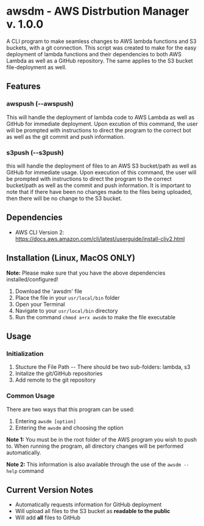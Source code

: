 # awsdm - AWS Distrbution Manager v. 1.0.0
A CLI program to make seamless changes to AWS lambda functions and S3 buckets, with a git connection. This script was created to make for the easy deployment of lambda functions and their dependencies to both AWS Lambda as well as a GitHub repository. The same applies to the S3 bucket file-deployment as well.

## Features

### awspush (--awspush)
This will handle the deployment of lambda code to AWS Lambda as well as GitHub for immediate deployment. Upon excution of this command, the user will be prompted with instructions to direct the program to the correct bot as well as the git commit and push information.

### s3push (--s3push)
this will handle the deployment of files to an AWS S3 bucket/path as well as GitHub for immediate usage. Upon execution of this command, the user will be prompted with instructions to direct the program to the correct bucket/path as well as the commit and push information. It is important to note that if there have been no changes made to the files being uploaded, then there will be no change to the S3 bucket.

## Dependencies

- AWS CLI Version 2: https://docs.aws.amazon.com/cli/latest/userguide/install-cliv2.html

## Installation (Linux, MacOS ONLY)
**Note:** Please make sure that you have the above dependencies installed/configured!

1. Download the 'awsdm' file
2. Place the file in your `usr/local/bin` folder
3. Open your Terminal
4. Navigate to your `usr/local/bin` directory
5. Run the command `chmod a+rx awsdm` to make the file executable

## Usage

### Initialization
1. Stucture the File Path -- There should be two sub-folders: lambda, s3
2. Initalize the git/GitHub repositories
3. Add remote to the git repository

### Common Usage
There are two ways that this program can be used:
1. Entering `awsdm [option]`
2. Entering the `awsdm` and choosing the option

**Note 1:** You must be in the root folder of the AWS program you wish to push to. When running the program, all directory changes will be performed automatically.

**Note 2:** This information is also available through the use of the `awsdm --help` command

## Current Version Notes
- Automatically requests information for GitHub deployment
- Will upload all files to the S3 bucket as **readable to the public**
- Will add **all** files to GitHub
